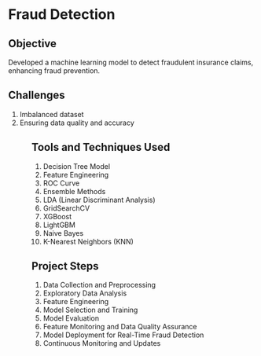 # Fraud Detection

<h2>Objective</h2>
<p>Developed a machine learning model to detect fraudulent insurance claims, enhancing fraud prevention.</p>

   ## Challenges
  <ol>
        <li>Imbalanced dataset</li>
        <li>Ensuring data quality and accuracy</li>
    <ol>

<h2>Tools and Techniques Used</h2>
    <ol>
        <li>Decision Tree Model</li>
        <li>Feature Engineering</li>
        <li>ROC Curve</li>
        <li>Ensemble Methods</li>
        <li>LDA (Linear Discriminant Analysis)</li>
        <li>GridSearchCV</li>
        <li>XGBoost</li>
        <li>LightGBM</li>
        <li>Naive Bayes</li>
        <li>K-Nearest Neighbors (KNN)</li>
 
  </ol>

## Project Steps
<ol>
 <li>Data Collection and Preprocessing</li>
 <li>Exploratory Data Analysis</li>
 <li>Feature Engineering</li>
 <li>Model Selection and Training</li>
 <li>Model Evaluation</li>
 <li>Feature Monitoring and Data Quality Assurance</li>
 <li>Model Deployment for Real-Time Fraud Detection</li>
 <li>Continuous Monitoring and Updates</li>
</ol>


